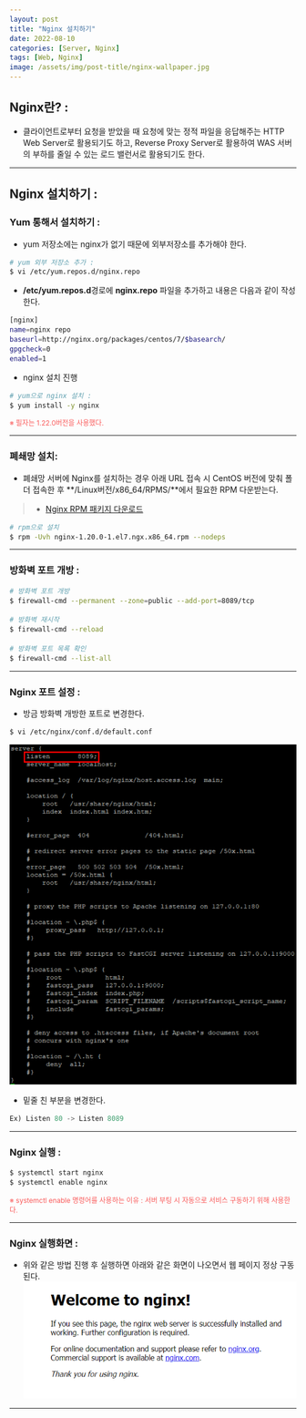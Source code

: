 ```yaml
---
layout: post
title: "Nginx 설치하기"
date: 2022-08-10
categories: [Server, Nginx]
tags: [Web, Nginx]
image: /assets/img/post-title/nginx-wallpaper.jpg
---
```


## Nginx란? :
- 클라이언트로부터 요청을 받았을 때 요청에 맞는 정적 파일을 응답해주는 HTTP Web Server로 활용되기도 하고, Reverse Proxy Server로 활용하여 WAS 서버의 부하를 줄일 수 있는 로드 밸런서로 활용되기도 한다.

* * *

## Nginx 설치하기 :

### Yum 통해서 설치하기 :
- yum 저장소에는 nginx가 없기 때문에 외부저장소를 추가해야 한다.
```bash
# yum 외부 저장소 추가 :
$ vi /etc/yum.repos.d/nginx.repo
```

- **/etc/yum.repos.d**경로에 **nginx.repo** 파일을 추가하고 내용은 다음과 같이 작성한다.
```bash
[nginx]
name=nginx repo
baseurl=http://nginx.org/packages/centos/7/$basearch/
gpgcheck=0
enabled=1
```

- nginx 설치 진행
```bash
# yum으로 nginx 설치 :
$ yum install -y nginx
```

<span style="color:#FA5858; font-size:12px">※ 필자는 1.22.0버전을 사용했다.</span>

* * *

### 폐쇄망 설치:
- 폐쇄망 서버에 Nginx를 설치하는 경우 아래 URL 접속 시 CentOS 버전에 맞춰 폴더 접속한 후 **/Linux버전/x86_64/RPMS/**에서  필요한 RPM 다운받는다.
> * [Nginx RPM 패키지 다운로드](https://nginx.org/packages/centos/ "Nginx RPM 패키지 다운로드")

```bash
# rpm으로 설치
$ rpm -Uvh nginx-1.20.0-1.el7.ngx.x86_64.rpm --nodeps
```

* * *

### 방화벽 포트 개방 :
```bash
# 방화벽 포트 개방
$ firewall-cmd --permanent --zone=public --add-port=8089/tcp

# 방화벽 재시작
$ firewall-cmd --reload

# 방화벽 포트 목록 확인
$ firewall-cmd --list-all
```

* * *

### Nginx 포트 설정 :
- 방금 방화벽 개방한 포트로 변경한다.
```bash
$ vi /etc/nginx/conf.d/default.conf
```
[![텍스트](/assets/img/post/Linux/Nginx%20%ED%8F%AC%ED%8A%B8%20%EB%B3%80%EA%B2%BD.PNG)](/assets/img/post/Linux/Nginx%20%ED%8F%AC%ED%8A%B8%20%EB%B3%80%EA%B2%BD.PNG)
- 밑줄 친 부분을 변경한다.
```javascript
Ex) Listen 80 -> Listen 8089
```

* * *

### Nginx 실행 :
```bash
$ systemctl start nginx
$ systemctl enable nginx
```

<span style="color:#FA5858; font-size:12px">※ systemctl enable 명령어를 사용하는 이유 : 서버 부팅 시 자동으로 서비스 구동하기 위해 사용한다.</span>

* * *

### Nginx 실행화면 :
- 위와 같은 방법 진행 후 실행하면 아래와 같은 화면이 나오면서 웹 페이지 정상 구동된다.
[![텍스트](/assets/img/post/Linux/Nginx%20%EC%84%B1%EA%B3%B5%ED%99%94%EB%A9%B4.PNG)](/assets/img/post/Linux/Nginx%20%EC%84%B1%EA%B3%B5%ED%99%94%EB%A9%B4.PNG)

* * *